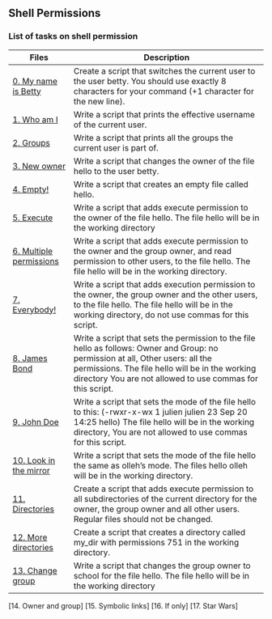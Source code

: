 ## Shell Permissions
### List of tasks on shell permission
Files | Description
------|------------
[0. My name is Betty](./0-iam_betty) | Create a script that switches the current user to the user betty. You should use exactly 8 characters for your command (+1 character for the new line).
[1. Who am I](./1-who_am_i) | Write a script that prints the effective username of the current user.
[2. Groups](./2-groups) | Write a script that prints all the groups the current user is part of.
[3. New owner](./3-new_owner) | Write a script that changes the owner of the file hello to the user betty.
[4. Empty!](./4-empty) | Write a script that creates an empty file called hello.
[5. Execute](./5-execute) | Write a script that adds execute permission to the owner of the file hello. The file hello will be in the working directory
[6. Multiple permissions](./6-multiple_permissions) | Write a script that adds execute permission to the owner and the group owner, and read permission to other users, to the file hello. The file hello will be in the working directory.
[7. Everybody!](./7-everybody) | Write a script that adds execution permission to the owner, the group owner and the other users, to the file hello. The file hello will be in the working directory, do not use commas for this script.
[8. James Bond](./8-James_Bond) | Write a script that sets the permission to the file hello as follows: Owner and Group: no permission at all, Other users: all the permissions. The file hello will be in the working directory You are not allowed to use commas for this script.
[9. John Doe](./9-John_Doe) | Write a script that sets the mode of the file hello to this:  (-rwxr-x-wx 1 julien julien 23 Sep 20 14:25 hello) The file hello will be in the working directory, You are not allowed to use commas for this script.
[10. Look in the mirror](./10-mirror_permissions) | Write a script that sets the mode of the file hello the same as olleh’s mode. The files hello olleh will be in the working directory.
[11. Directories](./11-directories_permissions) | Create a script that adds execute permission to all subdirectories of the current directory for the owner, the group owner and all other users. Regular files should not be changed.
[12. More directories](./12-directory_permissions) | Create a script that creates a directory called my_dir with permissions 751 in the working directory.
[13. Change group](./13-change_group) | Write a script that changes the group owner to school for the file hello. The file hello will be in the working directory
[14. Owner and group]
[15. Symbolic links]
[16. If only]
[17. Star Wars]

